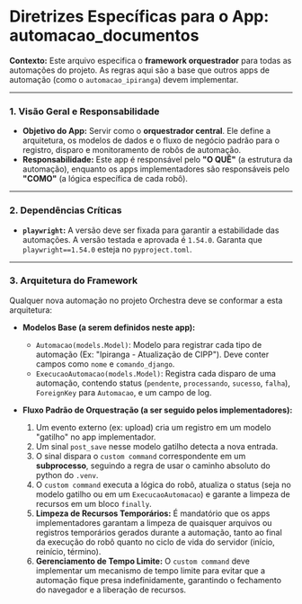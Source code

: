 # Diretrizes Específicas para o App: automacao_documentos

**Contexto:** Este arquivo especifica o **framework orquestrador** para todas as automações do projeto. As regras aqui são a base que outros apps de automação (como o `automacao_ipiranga`) devem implementar.

---

### 1. Visão Geral e Responsabilidade

* **Objetivo do App:** Servir como o **orquestrador central**. Ele define a arquitetura, os modelos de dados e o fluxo de negócio padrão para o registro, disparo e monitoramento de robôs de automação.
* **Responsabilidade:** Este app é responsável pelo **"O QUÊ"** (a estrutura da automação), enquanto os apps implementadores são responsáveis pelo **"COMO"** (a lógica específica de cada robô).

---

### 2. Dependências Críticas

* **`playwright`:** A versão deve ser fixada para garantir a estabilidade das automações. A versão testada e aprovada é `1.54.0`. Garanta que `playwright==1.54.0` esteja no `pyproject.toml`.

---

### 3. Arquitetura do Framework

Qualquer nova automação no projeto Orchestra deve se conformar a esta arquitetura:

* **Modelos Base (a serem definidos neste app):**
    * `Automacao(models.Model)`: Modelo para registrar cada tipo de automação (Ex: "Ipiranga - Atualização de CIPP"). Deve conter campos como `nome` e `comando_django`.
    * `ExecucaoAutomacao(models.Model)`: Registra cada disparo de uma automação, contendo status (`pendente`, `processando`, `sucesso`, `falha`), `ForeignKey` para `Automacao`, e um campo de log.

* **Fluxo Padrão de Orquestração (a ser seguido pelos implementadores):**
    1.  Um evento externo (ex: upload) cria um registro em um modelo "gatilho" no app implementador.
    2.  Um sinal `post_save` nesse modelo gatilho detecta a nova entrada.
    3.  O sinal dispara o `custom command` correspondente em um **subprocesso**, seguindo a regra de usar o caminho absoluto do python do `.venv`.
    4.  O `custom command` executa a lógica do robô, atualiza o status (seja no modelo gatilho ou em um `ExecucaoAutomacao`) e garante a limpeza de recursos em um bloco `finally`.
    5.  **Limpeza de Recursos Temporários:** É mandatório que os apps implementadores garantam a limpeza de quaisquer arquivos ou registros temporários gerados durante a automação, tanto ao final da execução do robô quanto no ciclo de vida do servidor (início, reinício, término).
    6.  **Gerenciamento de Tempo Limite:** O `custom command` deve implementar um mecanismo de tempo limite para evitar que a automação fique presa indefinidamente, garantindo o fechamento do navegador e a liberação de recursos.
